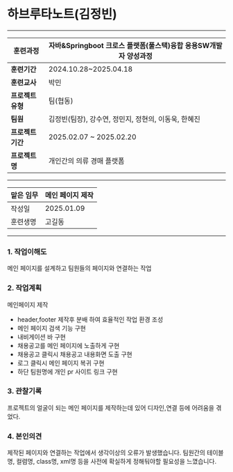 # 하브루타노트(김정빈)

---

| **훈련과정** | 자바&Springboot 크로스 플랫폼(풀스택)융합 응용SW개발자 양성과정 |
| --- | --- |
| **훈련기간** | 2024.10.28~2025.04.18 |
| **훈련교사** | 박민 |
| **프로젝트 유형** | 팀(협동) |
| **팀원** | 김정빈(팀장), 강수연, 정민지, 정현의, 이동욱, 한혜진 |
| **프로젝트 기간** | 2025.02.07 ~ 2025.02.20 |
| **프로젝트명** | 개인간의 의류 경매 플랫폼 |
---

| 맡은 임무 | 메인 페이지 제작 |
| --- | --- |
| 작성일 | 2025.01.09 |
| 훈련생명 | 고길동 |

---

### 1. 작업이해도

메인 페이지를 설계하고 팀원들의 페이지와 연결하는 작업

### 2. 작업계획

메인페이지 제작

- header,footer 제작후 분배 하여 효율적인 작업 환경 조성
- 메인 페이지 검색 기능 구현
- 내비게이션 바 구현
- 채용공고를 메인 페이지에 노출하게 구현
- 채용공고 클릭시 채용공고 내용화면 도출 구현
- 로그 클릭시 메인 페이지 복귀 구현
- 하단 팀원명에 개인 pr 사이트 링크 구현

### 3. 관찰기록

프로젝트의 얼굴이 되는 메인 페이지를 제작하는데 있어 디자인,연결 등에 어려움을 겪었다.

### 4. 본인의견

제작된 페이지와 연결하는 작업에서 생각이상의 오류가 발생했습니다.
팀원간의 테이블명, 컬렴명, class명, xml명 등을 사전에 확실하게 정해둬야할 필요성을 
느꼈습니다.
